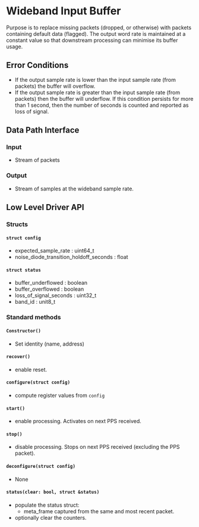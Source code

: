# Wideband Input Buffer

Purpose is to replace missing packets (dropped, or otherwise) with packets containing default data (flagged). The output word rate is maintained at a constant value so that downstream processing can minimise its buffer usage.

## Error Conditions
- If the output sample rate is lower than the input sample rate (from packets) the buffer will overflow. 
- If the output sample rate is greater than the input sample rate (from packets) then the buffer will underflow. If this condition persists for more than 1 second, then the number of seconds is counted and reported as loss of signal. 

## Data Path Interface

### Input
- Stream of packets

### Output
- Stream of samples at the wideband sample rate.

## Low Level Driver API
### Structs
#### `struct config`
- expected_sample_rate : uint64_t
- noise_diode_transition_holdoff_seconds : float

#### `struct status`
- buffer_underflowed : boolean
- buffer_overflowed : boolean
- loss_of_signal_seconds : uint32_t
- band_id : unit8_t

### Standard methods
#### `Constructor()`
- Set identity (name, address)

#### `recover()`
- enable reset.

#### `configure(struct config)`
- compute register values from `config`

#### `start()`
- enable processing. Activates on next PPS received.

#### `stop()`
- disable processing. Stops on next PPS received (excluding the PPS packet).

#### `deconfigure(struct config)`
- None

#### `status(clear: bool, struct &status)`
- populate the status struct:
    - meta_frame captured from the same and most recent packet.
- optionally clear the counters.
